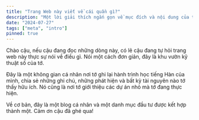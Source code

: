 ```yaml
---
title: "Trang Web này viết về cái quần gì?"
description: "Một lời giải thích ngắn gọn về mục đích và nội dung của trang web này."
date: "2024-07-27"
tags: ["meta", "intro"]
pinned: true
---
```


Chào cậu, nếu cậu đang đọc những dòng này, có lẽ cậu đang tự hỏi trang web này thực sự nói về điều gì. Nói một cách đơn giản, đây là khu vườn kỹ thuật số của tớ.

Đây là một không gian cá nhân nơi tớ ghi lại hành trình học tiếng Hàn của mình, chia sẻ những ghi chú, những phát hiện và bất kỳ tài nguyên nào tớ thấy hữu ích. Nó cũng là nơi tớ giới thiệu các dự án nhỏ mà tớ đang thực hiện.

Về cơ bản, đây là một blog cá nhân và một danh mục đầu tư được kết hợp thành một. Cảm ơn cậu đã ghé qua!

